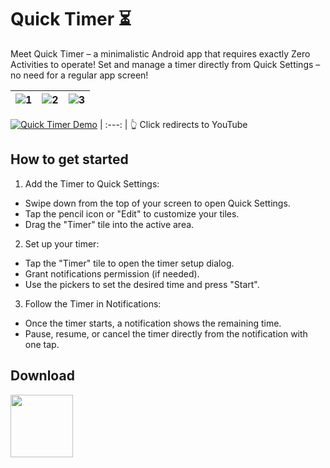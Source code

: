 
# Quick Timer ⏳

Meet Quick Timer – a minimalistic Android app that requires exactly Zero Activities to operate! Set and manage a timer directly from Quick Settings – no need for a regular app screen!

|![1](https://github.com/user-attachments/assets/eb2f9b97-f1dd-4c5e-9372-4fe3eb433524)|![2](https://github.com/user-attachments/assets/27efc4d1-6294-42c8-8c71-31277f7b5f4d)|![3](https://github.com/user-attachments/assets/3afc431d-6b37-47f6-8caa-cad4fb32b8e8)|
| :---: | :---: | :---: |

[![Quick Timer Demo](https://github.com/user-attachments/assets/dee2991d-284a-4624-806f-515b87b63099)](https://youtu.be/qjt7PbjlHBg)
| :---: |
👆 Click redirects to YouTube

## How to get started

1. Add the Timer to Quick Settings:
- Swipe down from the top of your screen to open Quick Settings.
- Tap the pencil icon or "Edit" to customize your tiles.
- Drag the "Timer" tile into the active area.

2. Set up your timer:
- Tap the "Timer" tile to open the timer setup dialog.
- Grant notifications permission (if needed).
- Use the pickers to set the desired time and press "Start".

3. Follow the Timer in Notifications:
- Once the timer starts, a notification shows the remaining time.
- Pause, resume, or cancel the timer directly from the notification with one tap.

## Download

[<img src="https://github.com/user-attachments/assets/fdcf14f1-ad28-485c-a143-aa37a53ebfdc" height="100">](https://play.google.com/store/apps/details?id=com.shpak.quicktimer)
